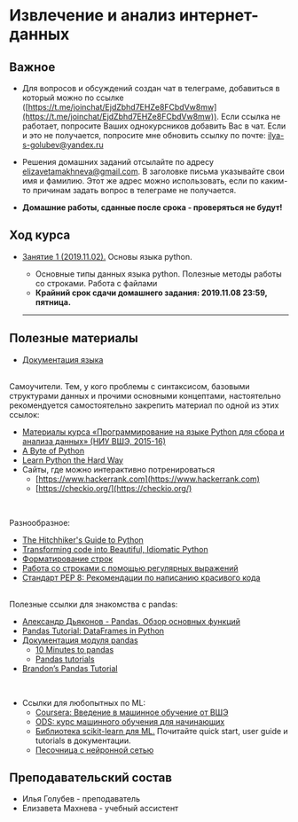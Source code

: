 # Извлечение и анализ интернет-данных

## Важное
* Для вопросов и обсуждений создан чат в телеграме, добавиться в который можно по ссылке ([https://t.me/joinchat/EjdZbhd7EHZe8FCbdVw8mw](https://t.me/joinchat/EjdZbhd7EHZe8FCbdVw8mw)). Если ссылка не работает, попросите Ваших однокурсников добавить Вас в чат. Если и это не получается, попросите мне обновить ссылку по почте: ilya-s-golubev@yandex.ru

* Решения домашних заданий отсылайте по адресу [elizavetamakhneva@gmail.com](elizavetamakhneva@gmail.com). В заголовке письма указывайте свои имя и фамилию. Этот же адрес можно использовать, если по каким-то причинам задать вопрос в телеграме не получается.

* **Домашние работы, сданные после срока - проверяться не будут!**

## Ход курса


* [Занятие 1 (2019.11.02).](https://github.com/magnitofonov/hse-econ-data-analysis-course-2019/tree/master/week_01) Основы языка python. 
	* Основные типы данных языка python. Полезные методы работы со строками. Работа с файлами 
	* **Крайний срок сдачи домашнего задания: 2019.11.08 23:59, пятница.** 

	---



## Полезные материалы

* [Документация языка](https://docs.python.org/3/)

<br>
Cамоучители. Тем, у кого проблемы с синтаксисом, базовыми структурами данных и прочими основными концептами, настоятельно рекомендуется самостоятельно закрепить материал по одной из этих ссылок:

* [Материалы курса «Программирование на языке Python для сбора и анализа данных» (НИУ ВШЭ, 2015-16)](http://nbviewer.math-hse.info/github/ischurov/pythonhse/tree/master/)
* [A Byte of Python](https://python.swaroopch.com/)
* [Learn Python the Hard Way](https://learnpythonthehardway.org/python3/)
* Сайты, где можно интерактивно потренироваться
	* [https://www.hackerrank.com](https://www.hackerrank.com)
	* [https://checkio.org/](https://checkio.org/)

<br>

Разнообразное:

* [The Hitchhiker's Guide to Python](https://docs.python-guide.org/)
* [Transforming code into Beautiful, Idiomatic Python](https://speakerdeck.com/pyconslides/transforming-code-into-beautiful-idiomatic-python-by-raymond-hettinger-1)
* [Форматирование строк](https://pyformat.info/)
* [Работа со строками с помощью регулярных выражений](https://developers.google.com/edu/python/regular-expressions)
* [Стандарт PEP 8: Рекомендации по написанию красивого кода](https://www.python.org/dev/peps/pep-0008/)

<br>
 Полезные ссылки для знакомства с pandas:

* [Александр Дьяконов - Pandas. Обзор основных функций](https://alexanderdyakonov.files.wordpress.com/2015/04/ama2015_pandas.pdf) 
* [Pandas Tutorial: DataFrames in Python](https://www.datacamp.com/community/tutorials/pandas-tutorial-dataframe-python)
* [Документация модуля pandas](https://pandas.pydata.org/pandas-docs/stable/index.html)
	* [10 Minutes to pandas](https://pandas.pydata.org/pandas-docs/stable/10min.html)
	* [Pandas tutorials](https://pandas.pydata.org/pandas-docs/stable/tutorials.html) 
* [Brandon’s Pandas Tutorial](https://github.com/brandon-rhodes/pycon-pandas-tutorial) 

<br>

* Ссылки для любопытных по ML:
	* [Coursera: Введение в машинное обучение от ВШЭ](https://www.coursera.org/learn/vvedenie-mashinnoe-obuchenie) 
	* [ODS: курс машинного обучения для начинающих](https://habr.com/company/ods/blog/322626/) 
	* [Библиотека scikit-learn для ML.](https://scikit-learn.org/stable/) Почитайте quick start, user guide и tutorials в документации.
	* [Песочница с нейронной сетью](https://playground.tensorflow.org)

## Преподавательский состав

* Илья Голубев - преподаватель
* Елизавета Махнева - учебный ассистент